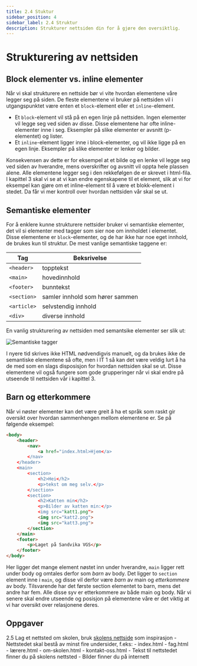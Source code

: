 ```yaml
---
title: 2.4 Stuktur
sidebar_position: 4
sidebar_label: 2.4 Struktur
description: Strukturer nettsiden din for å gjøre den oversiktlig.
---
```


# Strukturering av nettsiden

## Block elementer vs. inline elementer

Når vi skal strukturere en nettside bør vi vite hvordan elementene våre legger seg på siden.
De fleste elementene vi bruker på nettsiden vil i utgangspunktet være enten et `block`-element eller et `inline`-element.

- Et `block`-element vil stå på en egen linje på nettsiden. Ingen elementer vil legge seg ved siden av disse. Disse elementene har ofte inline-elementer inne i seg. Eksempler på slike elementer er avsnitt (p-elementet) og lister.
- Et `inline`-element ligger inne i block-elementer, og vil ikke ligge på en egen linje. Eksempler på slike elementer er lenker og bilder.

Konsekvensen av dette er for eksempel at et bilde og en lenke vil legge seg ved siden av hverandre, mens overskrifter og avsnitt vil oppta hele plassen alene. Alle elementene legger seg i den rekkefølgen de er skrevet i html-fila. I kapittel 3 skal vi se at vi kan endre egenskapene til et element, slik at vi for eksempel kan gjøre om et inline-element til å være et blokk-element i stedet. Da får vi mer kontroll over hvordan nettsiden vår skal se ut.

## Semantiske elementer

For å enklere kunne strukturere nettsider bruker vi semantiske elementer, det vil si elementer med tagger som sier noe om innholdet i elementet.
Disse elementene er `block`-elementer, og de har ikke har noe eget innhold, de brukes kun til struktur.
De mest vanlige semantiske taggene er:

| Tag       | Beksrivelse |
|-----------|-------------|
|`<header>` |topptekst|
|`<main>`   |hovedinnhold|
|`<footer>` |bunntekst|
|`<section>`|samler innhold som hører sammen|
|`<article>`|selvstendig innhold|
|`<div>`    |diverse innhold|

En vanlig strukturering av nettsiden med semantsike elementer ser slik ut:

![Semantiske tagger](./bilder/2_4%20-%20struktur/semantiske-tagger.png)

I nyere tid skrives ikke HTML nødvendigvis manuelt, og da brukes ikke de semantiske elementene så ofte, men i IT 1 så kan det være veldig lurt å ha de med som en slags disposisjon for hvordan nettsiden skal se ut. Disse elementene vil også fungere som gode grupperinger når vi skal endre på utseende til nettsiden vår i kapittel 3.

## Barn og etterkommere

Når vi nøster elementer kan det være greit å ha et språk som raskt gir oversikt over hvordan sammenhengen mellom elementene er. Se på følgende eksempel:

```html
<body>
    <header>
        <nav>
            <a href="index.html>Hjem</a>
        </nav>
    </header>
    <main>
        <section>
            <h2>Hei</h2>
            <p>tekst om meg selv.</p>
        </section>
        <section>
            <h2>Katten min</h2>
            <p>Bilder av katten min:</p>
            <img src="katt1.png">
            <img src="katt2.png">
            <img src="katt3.png">
        </section>
    </main>
    <footer>
        <p>Laget på Sandvika VGS</p>
    </footer>
</body>
```

Her ligger det mange element nøstet inn under hverandre, `main` ligger rett under body og omtales derfor som *barn* av body. Det ligger to `section` element inne i `main`, og disse vil derfor være *barn* av main og *etterkommere* av body. Tilsvarende har det første section elementet to barn, mens det andre har fem. Alle disse syv er etterkommere av både main og body. Når vi senere skal endre utseende og posisjon på elementene våre er det viktig at vi har oversikt over relasjonene deres.

## Oppgaver

2.5 Lag et nettsted om skolen, bruk [skolens nettside](https://viken.no/sandvika-vgs/) som inspirasjon
    - Nettstedet skal bestå av minst fire undersider, f.eks:
      - index.html
      - fag.html
      - lærere.html
      - om-skolen.html
      - kontakt-oss.html
    - Tekst til nettstedet finner du på skolens nettsted
    - Bilder finner du på internett
